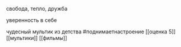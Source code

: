 свобода, тепло, дружба

  

уверенность в себе

  

чудесный мультик из детства
  #поднимаетнастроение
[[оценка 5]]
[[мультики]]
[[фильмы]]